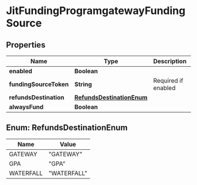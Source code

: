 
# JitFundingProgramgatewayFundingSource

## Properties
Name | Type | Description | Notes
------------ | ------------- | ------------- | -------------
**enabled** | **Boolean** |  |  [optional]
**fundingSourceToken** | **String** | Required if enabled |  [optional]
**refundsDestination** | [**RefundsDestinationEnum**](#RefundsDestinationEnum) |  |  [optional]
**alwaysFund** | **Boolean** |  |  [optional]


<a name="RefundsDestinationEnum"></a>
## Enum: RefundsDestinationEnum
Name | Value
---- | -----
GATEWAY | &quot;GATEWAY&quot;
GPA | &quot;GPA&quot;
WATERFALL | &quot;WATERFALL&quot;



